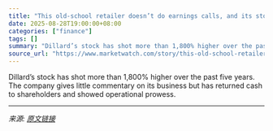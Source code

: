 ```yaml
---
title: "This old-school retailer doesn’t do earnings calls, and its stock has still beaten Nvidia’s"
date: 2025-08-28T19:00:00+08:00
categories: ["finance"]
tags: []
summary: "Dillard’s stock has shot more than 1,800% higher over the past five years. The company gives little commentary on its business but has returned cash to shareholders and showed operational prowess."
source_url: "https://www.marketwatch.com/story/this-old-school-retailer-doesnt-do-earnings-calls-and-its-stock-has-still-beaten-nvidias-2b09045f?mod=mw_rss_topstories"
---
```


Dillard’s stock has shot more than 1,800% higher over the past five years. The company gives little commentary on its business but has returned cash to shareholders and showed operational prowess.

---

*来源: [原文链接](https://www.marketwatch.com/story/this-old-school-retailer-doesnt-do-earnings-calls-and-its-stock-has-still-beaten-nvidias-2b09045f?mod=mw_rss_topstories)*

